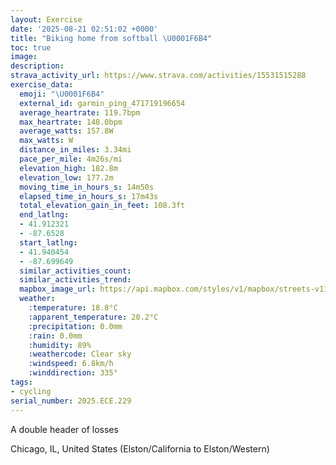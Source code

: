 ```yaml
---
layout: Exercise
date: '2025-08-21 02:51:02 +0000'
title: "Biking home from softball \U0001F6B4"
toc: true
image:
description:
strava_activity_url: https://www.strava.com/activities/15531515288
exercise_data:
  emoji: "\U0001F6B4"
  external_id: garmin_ping_471719196654
  average_heartrate: 119.7bpm
  max_heartrate: 148.0bpm
  average_watts: 157.8W
  max_watts: W
  distance_in_miles: 3.34mi
  pace_per_mile: 4m26s/mi
  elevation_high: 182.8m
  elevation_low: 177.2m
  moving_time_in_hours_s: 14m50s
  elapsed_time_in_hours_s: 17m43s
  total_elevation_gain_in_feet: 108.3ft
  end_latlng:
  - 41.912321
  - -87.6528
  start_latlng:
  - 41.940454
  - -87.699649
  similar_activities_count:
  similar_activities_trend:
  mapbox_image_url: https://api.mapbox.com/styles/v1/mapbox/streets-v11/static/path-5+787af2-1.0(wh~~FxrgvO%5Cg%40jCsEdC%7BDnLuRzHoMxJaPLO%5Em%40fB%7DCzBsDbBgC%7CAoCvN%7BUvCsEnDcGNm%40DiAEaBCoE%40kBH_%40Tg%40RSRM%5EK%5E%40rEEnAOp%40c%40%7CCmFpD_GTY%40GLMv%40oAvAcCxB%7DDpHgLlA%7BA%7CBcB%60DwBbAaAD%5DC_%40oAaI%5DeCC_B%40cBKoVJY%7CCuEhC%7DCvB%7DBlEeF),pin-s-s+e5b22e(-87.69853,41.93948),pin-s-f+89ae00(-87.65534000000002,41.913909999999966)/auto/800x800?access_token=pk.eyJ1Ijoiam9zaGJlY2ttYW4iLCJhIjoiY205eWR2aDd1MWZ6djJrbXc4a3M0bWZleiJ9.XiG9OWkNcZk2QzjJbxLB4A
  weather:
    :temperature: 18.8°C
    :apparent_temperature: 20.2°C
    :precipitation: 0.0mm
    :rain: 0.0mm
    :humidity: 89%
    :weathercode: Clear sky
    :windspeed: 6.8km/h
    :winddirection: 335°
tags:
- cycling
serial_number: 2025.ECE.229
---
```

A double header of losses

Chicago, IL, United States (Elston/California to Elston/Western)
